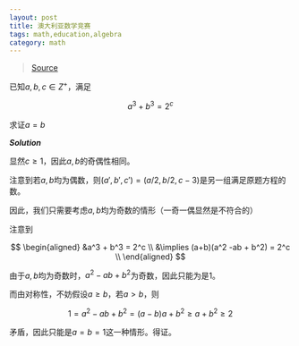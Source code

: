 ```yaml
---
layout: post
title: 澳大利亚数学竞赛
tags: math,education,algebra
category: math
---
```


> [Source](https://www.bilibili.com/video/BV1uum2YgE4e/?spm_id_from=333.1365.list.card_archive.click&vd_source=2c3b1cf87d67c244536d57d4d5b68285)

已知$a,b,c \in Z^+$，满足

$$
    a^3 + b^3 = 2^c
$$

求证$a=b$

***Solution***

显然$c \geqslant 1$，因此$a,b$的奇偶性相同。

注意到若$a,b$均为偶数，则$(a',b',c') = (a/2,b/2,c - 3)$是另一组满足原题方程的数。

因此，我们只需要考虑$a,b$均为奇数的情形（一奇一偶显然是不符合的）

注意到

$$
\begin{aligned}
    &a^3 + b^3 = 2^c \\
    &\implies (a+b)(a^2 -ab + b^2) = 2^c \\
\end{aligned}
$$

由于$a,b$均为奇数时，$a^2 - ab +b^2$为奇数，因此只能为是$1$。

而由对称性，不妨假设$a \geqslant b$，若$a > b$，则

$$
    1 =a^2 -ab + b^2 = (a-b)a + b^2 \geqslant a + b^2 \geqslant 2
$$

矛盾，因此只能是$a = b = 1$这一种情形。得证。